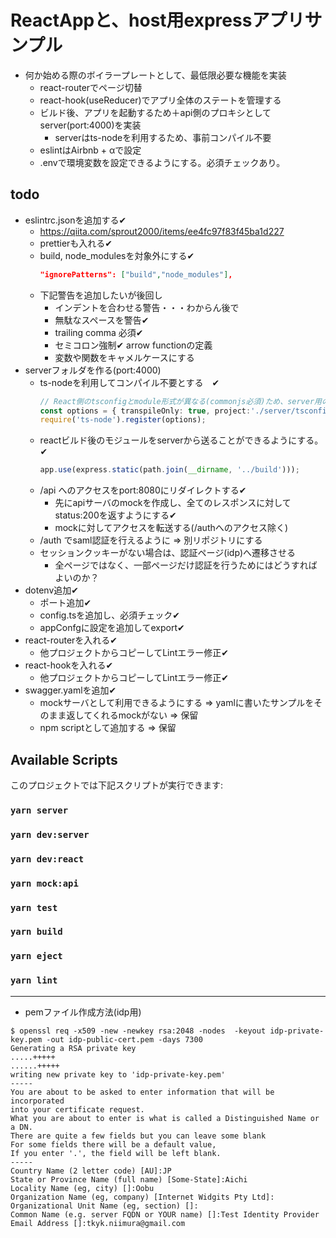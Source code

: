 # ReactAppと、host用expressアプリサンプル
* 何か始める際のボイラープレートとして、最低限必要な機能を実装
  * react-routerでページ切替
  * react-hook(useReducer)でアプリ全体のステートを管理する
  * ビルド後、アプリを起動するため＋api側のプロキシとしてserver(port:4000)を実装
    * serverはts-nodeを利用するため、事前コンパイル不要
  * eslintはAirbnb + αで設定
  * .envで環境変数を設定できるようにする。必須チェックあり。

## todo
* eslintrc.jsonを追加する✔
  * https://qiita.com/sprout2000/items/ee4fc97f83f45ba1d227
  * prettierも入れる✔
  * build, node_modulesを対象外にする✔
    ```json
    "ignorePatterns": ["build","node_modules"],
    ```
  * 下記警告を追加したいが後回し
    * インデントを合わせる警告・・・わからん後で
    * 無駄なスペースを警告✔
    * trailing comma 必須✔
    * セミコロン強制✔ arrow functionの定義
    * 変数や関数をキャメルケースにする
* serverフォルダを作る(port:4000)
  * ts-nodeを利用してコンパイル不要とする　✔
    ```typescript
    // React側のtsconfigとmodule形式が異なる(commonjs必須)ため、server用のtsconfigを読み込む
    const options = { transpileOnly: true, project:'./server/tsconfig.json' };
    require('ts-node').register(options);
    ```
  * reactビルド後のモジュールをserverから送ることができるようにする。✔
    ```typescript
    app.use(express.static(path.join(__dirname, '../build')));
    ```
  * /api へのアクセスをport:8080にリダイレクトする✔
    * 先にapiサーバのmockを作成し、全てのレスポンスに対してstatus:200を返すようにする✔
    * mockに対してアクセスを転送する(/authへのアクセス除く)
  * /auth でsaml認証を行えるように ⇒ 別リポジトリにする
  * セッションクッキーがない場合は、認証ページ(idp)へ遷移させる
    * 全ページではなく、一部ページだけ認証を行うためにはどうすればよいのか？
* dotenv追加✔
  * ポート追加✔
  * config.tsを追加し、必須チェック✔
  * appConfgに設定を追加してexport✔
* react-routerを入れる✔
  * 他プロジェクトからコピーしてLintエラー修正✔
* react-hookを入れる✔
  * 他プロジェクトからコピーしてLintエラー修正✔
* swagger.yamlを追加✔
  * mockサーバとして利用できるようにする ⇒ yamlに書いたサンプルをそのまま返してくれるmockがない ⇒ 保留
  * npm scriptとして追加する ⇒ 保留

## Available Scripts

このプロジェクトでは下記スクリプトが実行できます:

### `yarn server`
### `yarn dev:server`

### `yarn dev:react`
### `yarn mock:api`

### `yarn test`

### `yarn build`

### `yarn eject`

### `yarn lint`

-------
* pemファイル作成方法(idp用)
```
$ openssl req -x509 -new -newkey rsa:2048 -nodes  -keyout idp-private-key.pem -out idp-public-cert.pem -days 7300
Generating a RSA private key
.....+++++
......+++++
writing new private key to 'idp-private-key.pem'
-----
You are about to be asked to enter information that will be incorporated
into your certificate request.
What you are about to enter is what is called a Distinguished Name or a DN.
There are quite a few fields but you can leave some blank
For some fields there will be a default value,
If you enter '.', the field will be left blank.
-----
Country Name (2 letter code) [AU]:JP
State or Province Name (full name) [Some-State]:Aichi
Locality Name (eg, city) []:Oobu
Organization Name (eg, company) [Internet Widgits Pty Ltd]:
Organizational Unit Name (eg, section) []:
Common Name (e.g. server FQDN or YOUR name) []:Test Identity Provider
Email Address []:tkyk.niimura@gmail.com

```
